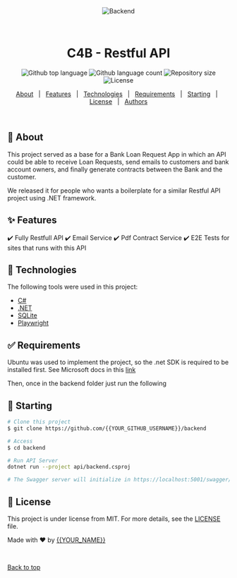 <div align="center" id="top"> 
  <img src="./.github/app.gif" alt="Backend" />

  &#xa0;

  <!-- <a href="https://backend.netlify.app">Demo</a> -->
</div>

<h1 align="center"> C4B - Restful API</h1>

<p align="center">
  <img alt="Github top language" src="https://img.shields.io/github/languages/top/{{YOUR_GITHUB_USERNAME}}/backend?color=56BEB8">

  <img alt="Github language count" src="https://img.shields.io/github/languages/count/{{YOUR_GITHUB_USERNAME}}/backend?color=56BEB8">

  <img alt="Repository size" src="https://img.shields.io/github/repo-size/{{YOUR_GITHUB_USERNAME}}/backend?color=56BEB8">

  <img alt="License" src="https://img.shields.io/github/license/{{YOUR_GITHUB_USERNAME}}/backend?color=56BEB8">

  <!-- <img alt="Github issues" src="https://img.shields.io/github/issues/{{YOUR_GITHUB_USERNAME}}/backend?color=56BEB8" /> -->

  <!-- <img alt="Github forks" src="https://img.shields.io/github/forks/{{YOUR_GITHUB_USERNAME}}/backend?color=56BEB8" /> -->

  <!-- <img alt="Github stars" src="https://img.shields.io/github/stars/{{YOUR_GITHUB_USERNAME}}/backend?color=56BEB8" /> -->
</p>

<!-- Status -->

<!-- <h4 align="center"> 
	🚧  Backend 🚀 Under construction...  🚧
</h4> 

<hr> -->

<p align="center">
  <a href="#dart-about">About</a> &#xa0; | &#xa0; 
  <a href="#sparkles-features">Features</a> &#xa0; | &#xa0;
  <a href="#rocket-technologies">Technologies</a> &#xa0; | &#xa0;
  <a href="#white_check_mark-requirements">Requirements</a> &#xa0; | &#xa0;
  <a href="#checkered_flag-starting">Starting</a> &#xa0; | &#xa0;
  <a href="#memo-license">License</a> &#xa0; | &#xa0;
  <a href="https://github.com/{{YOUR_GITHUB_USERNAME}}" target="_blank">Authors</a>
</p>

<br>

## :dart: About ##

This project served as a base for a Bank Loan Request App in which an API could be able to receive Loan Requests, send emails to customers and bank account owners, and finally generate contracts between the Bank and the customer.

We released it for people who wants a boilerplate for a similar Restful API project using .NET framework.

## :sparkles: Features ##

:heavy_check_mark: Fully Restfull API
:heavy_check_mark: Email Service
:heavy_check_mark: Pdf Contract Service
:heavy_check_mark: E2E Tests for sites that runs with this API 

## :rocket: Technologies ##

The following tools were used in this project:

- [C#](https://docs.microsoft.com/en-us/dotnet/csharp/)
- [.NET](https://dotnet.microsoft.com/en-us/)
- [SQLite](https://www.sqlite.org/index.html)
- [Playwright](https://playwright.dev/https://reactnative.dev/)

## :white_check_mark: Requirements ##
Ubuntu was used to implement the project, so the .net SDK is required to be installed first. See Microsoft docs in this [link](https://docs.microsoft.com/en-us/dotnet/core/install/linux-ubuntu)

Then, once in the backend folder just run the following


## :checkered_flag: Starting ##


```bash
# Clone this project
$ git clone https://github.com/{{YOUR_GITHUB_USERNAME}}/backend

# Access
$ cd backend

# Run API Server
dotnet run --project api/backend.csproj

# The Swagger server will initialize in https://localhost:5001/swagger/index.html
```

## :memo: License ##

This project is under license from MIT. For more details, see the [LICENSE](LICENSE.md) file.

Made with :heart: by <a href="https://github.com/{{YOUR_GITHUB_USERNAME}}" target="_blank">{{YOUR_NAME}}</a>

&#xa0;

<a href="#top">Back to top</a>
